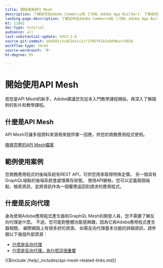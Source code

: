 ```yaml
---
title: 開始使用API Mesh
description: 了解如何在Adobe Commerce和 [!DNL Adobe App Builder]. 了解如何安裝Adobe Developer、處理專案、建立Graphql反向Proxy等。
landing-page-description: 了解如何在Adobe Commerce和 [!DNL Adobe App Builder]. 了解如何安裝AdobeIO、使用專案、建立圖形反向Proxy等。
kt: 11802
doc-type: tutorial
audience: all
last-substantial-update: 2023-2-8
source-git-commit: b6d501c5c852e1cc2cf1f05f91b5a9d96ac7d036
workflow-type: tm+mt
source-wordcount: '0'
ht-degree: 0%

---
```


# 開始使用API Mesh

若您是API Mesh的新手，Adobe建議您先從本入門教學課程開始，再深入了解隨附的影片和教學課程。

## 什麼是API Mesh

API Mesh可讓多個資料來源用來提供單一回應，供您的商務應用程式使用。

[檢視完整的API Mesh檔案](https://developer.adobe.com/graphql-mesh-gateway/gateway/overview/)

## 範例使用案例

您商務應用程式的後端系統有REST API，可供您用來取得特殊定價。 另一個具有GraphQL端點的後端系統會處理庫存狀態。 使用API網格，您可以定義兩個端點、檢索資訊，並將資訊作為一個響應返回到請求的應用程式。

## 什麼是反向代理

身為使用Adobe應用程式產生器和GraphQL Mesh的開發人員，您不需要了解反向代理是什麼。 不過，您可能對整體功能感興趣，因為它與Adobe應用程式產生器相關。 網際網路上有很多好的資源。
如需反向代理基本功能的詳細資訊，請參閱以下幾個外部資源：

* [什麼是反向代理](https://www.imperva.com/learn/performance/reverse-proxy/)
* [什麼是反向代理，為什麼這很重要](https://blog.hubspot.com/website/reverse-proxy)

{{$include /help/_includes/api-mesh-related-links.md}}
